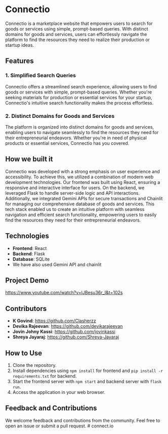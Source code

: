 # Connectio
Connectio is a marketplace website that empowers users to search for goods or services using simple, prompt-based queries. With distinct domains for goods and services, users can effortlessly navigate the platform to find the resources they need to realize their production or startup ideas.

## Features
### 1. Simplified Search Queries
Connectio offers a streamlined search experience, allowing users to find goods or services with simple, prompt-based queries. Whether you're seeking materials for production or essential services for your startup, Connectio's intuitive search functionality makes the process effortless.

### 2. Distinct Domains for Goods and Services
The platform is organized into distinct domains for goods and services, enabling users to navigate seamlessly to find the resources they need for their entrepreneurial endeavors. Whether you're in need of physical products or essential services, Connectio has you covered.

## How we built it
Connectio was developed with a strong emphasis on user experience and accessibility. To achieve this, we utilized a combination of modern web development technologies. Our frontend was built using React, ensuring a responsive and interactive interface for users. On the backend, we leveraged Flask to handle server-side logic and API interactions. Additionally, we integrated Gemini APIs for secure transactions and Chainlit for managing our comprehensive database of goods and services. This tech stack enabled us to create an intuitive platform with seamless navigation and efficient search functionality, empowering users to easily find the resources they need for their entrepreneurial endeavors.

## Technologies
- **Frontend**: React
- **Backend**: Flask
- **Database**: SQLite
- We have also used Gemini API and chainlit

## Project Demo
https://www.youtube.com/watch?v=lJBesu36r_I&t=102s
  
## Contributors
- **K Govind**: https://github.com/Clasherzz
- **Devika Rajeevan**: https://github.com/devikarajeevan
- **Jovin Johny Kassi**: https://github.com/jovinkassi
- **Shreya Jayaraj**: https://github.com/Shreya-Jayaraj

## How to Use
1. Clone the repository.
2. Install dependencies using `npm install` for frontend and `pip install -r requirements.txt` for backend.
3. Start the frontend server with `npm start` and backend server with `flask run`.
4. Access the application in your web browser.

## Feedback and Contributions
We welcome feedback and contributions from the community. Feel free to open an issue or submit a pull request.
#   c o n n e c t . i o 
 
 
